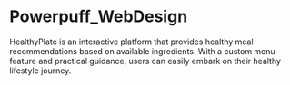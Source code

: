 # Powerpuff_WebDesign
HealthyPlate is an interactive platform that provides healthy meal recommendations based on available ingredients. With a custom menu feature and practical guidance, users can easily embark on their healthy lifestyle journey.
